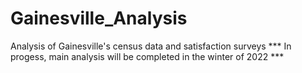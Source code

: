 # Gainesville_Analysis
Analysis of Gainesville's census data and satisfaction surveys
*** In progess, main analysis will be completed in the winter of 2022 ***
